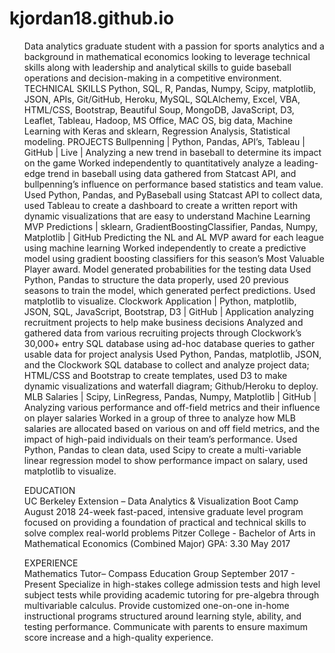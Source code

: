 # kjordan18.github.io

<ul>
Data analytics graduate student with a passion for sports analytics and a background in mathematical economics looking to leverage technical skills along with leadership and analytical skills to guide baseball operations and decision-making in a competitive environment.
TECHNICAL SKILLS
Python, SQL, R, Pandas, Numpy, Scipy, matplotlib, JSON, APIs, Git/GitHub, Heroku, MySQL, SQLAlchemy, Excel, VBA, HTML/CSS, Bootstrap, Beautiful Soup, MongoDB, JavaScript, D3, Leaflet, Tableau, Hadoop, MS Office, MAC OS, big data, Machine Learning with Keras and sklearn, Regression Analysis, Statistical modeling.
PROJECTS	
Bullpenning | Python, Pandas, API’s, Tableau  | GitHub  |  Live  | 	               	          
Analyzing a new trend in baseball to determine its impact on the game
Worked independently to quantitatively analyze a leading-edge trend in baseball using data gathered from Statcast API, and bullpenning’s influence on performance based statistics and team value.
Used Python, Pandas, and PyBaseball using Statcast API to collect data, used Tableau to create a dashboard to create a written report with dynamic visualizations that are easy to understand
Machine Learning MVP Predictions  | sklearn, GradientBoostingClassifier, Pandas, Numpy, Matplotlib  |  GitHub  
Predicting the NL and AL MVP award for each league using machine learning
Worked independently to create a predictive model using gradient boosting classifiers for this season’s Most Valuable Player award. Model generated probabilities for the testing data
Used Python, Pandas to structure the data properly, used 20 previous seasons to train the model, which generated perfect predictions. Used matplotlib to visualize.
Clockwork Application | Python, matplotlib, JSON, SQL, JavaScript, Bootstrap, D3 | GitHub  |    	       Application analyzing recruitment projects to help make business decisions  
Analyzed and gathered data from various recruiting projects through Clockwork’s 30,000+ entry SQL database using ad-hoc database queries to gather usable data for project analysis
Used Python, Pandas, matplotlib, JSON, and the Clockwork SQL database to collect and analyze project data; HTML/CSS and Bootstrap to create templates, used D3 to make dynamic visualizations and waterfall diagram; Github/Heroku to deploy.
MLB Salaries  | Scipy, LinRegress, Pandas, Numpy, Matplotlib  |  GitHub  |  			                
Analyzing various performance and off-field metrics and their influence on player salaries
Worked in a group of three to analyze how MLB salaries are allocated based on various on and off field metrics, and the impact of high-paid individuals on their team’s performance.
Used Python, Pandas to clean data, used Scipy to create a multi-variable linear regression model to show performance impact on salary, used matplotlib to visualize.

EDUCATION	
UC Berkeley Extension – Data Analytics & Visualization Boot Camp		     		   August 2018
24-week fast-paced, intensive graduate level program focused on providing a foundation of practical and technical skills to solve complex real-world problems
Pitzer College - Bachelor of Arts in Mathematical Economics  (Combined Major)	GPA: 3.30        	        May 2017

EXPERIENCE	
Mathematics Tutor– Compass Education Group					     September 2017 - Present
Specialize in high-stakes college admission tests and high level subject tests while providing academic tutoring for pre-algebra through multivariable calculus.
Provide customized one-on-one in-home instructional programs structured around learning style, ability, and testing performance.
Communicate with parents to ensure maximum score increase and a high-quality experience.
</ul>
